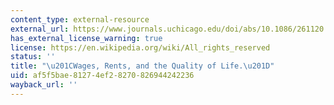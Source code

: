 ```yaml
---
content_type: external-resource
external_url: https://www.journals.uchicago.edu/doi/abs/10.1086/261120
has_external_license_warning: true
license: https://en.wikipedia.org/wiki/All_rights_reserved
status: ''
title: "\u201CWages, Rents, and the Quality of Life.\u201D"
uid: af5f5bae-8127-4ef2-8270-826944242236
wayback_url: ''
---
```

